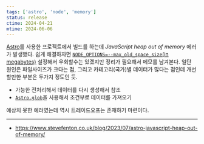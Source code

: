 ```yaml
---
tags: ['astro', 'node', 'memory']
status: release
ctime: 2024-04-21
mtime: 2024-06-06
---
```


[Astro](https://astro.build/)를 사용한 프로젝트에서 빌드를 하는데 _JavaScript heap out of memory_ 에러가 발생했다.
쉽게 해결하자면 [`NODE_OPTIONS=--max_old_space_size`(in megabytes)](https://nodejs.org/docs/latest-v20.x/api/cli.html#--max-old-space-sizesize-in-megabytes) 설정해서 우회할수는 있겠지만 정리가 필요해서 메모를 남겨본다.
일단 원인은 파일사이즈가 크다는 점, 그리고 카테고리(국가)별 데이터가 많다는 점인데 개선할만한 부분은 두가지 정도인 듯.

- 가능한 전처리해서 데이터를 다시 생성해서 참조
- [`Astro.glob`](https://docs.astro.build/en/guides/imports/#astroglob)을 사용해서 조건부로 데이터를 가져오기

예상치 못한 에러였는데 역시 트레이드오프는 존재하기 마련이다.

---

- https://www.stevefenton.co.uk/blog/2023/07/astro-javascript-heap-out-of-memory/
